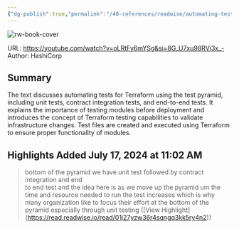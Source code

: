 ```yaml
---
{"dg-publish":true,"permalink":"/40-references/readwise/automating-tests-for-terraform/","tags":["rw/articles"]}
---
```



![rw-book-cover](https://i.ytimg.com/vi/oLRtFy6mYSg/maxresdefault.jpg)

  

URL: <https://youtube.com/watch?v=oLRtFy6mYSg&si=8G_U7xu98RVi3x_->  
Author: HashiCorp

## Summary

The text discusses automating tests for Terraform using the test pyramid, including unit tests, contract integration tests, and end-to-end tests. It explains the importance of testing modules before deployment and introduces the concept of Terraform testing capabilities to validate infrastructure changes. Test files are created and executed using Terraform to ensure proper functionality of modules.

## Highlights Added July 17, 2024 at 11:02 AM

> bottom of the pyramid we have unit test followed by contract integration and end  
> to end test and the idea here is as we move up the pyramid um the time and resource needed to run the test increases which is why many organization like to focus their effort at the bottom of the pyramid especially through unit testing ([View Highlight] (<https://read.readwise.io/read/01j27yzw36r4sqngq3kk5ry4n2>))
